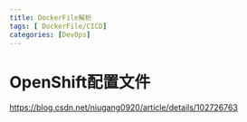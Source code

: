 ```yaml
---
title: DockerFile解析
tags: [ DockerFile/CICD]
categories: [DevOps]
---
```


# OpenShift配置文件
https://blog.csdn.net/niugang0920/article/details/102726763


